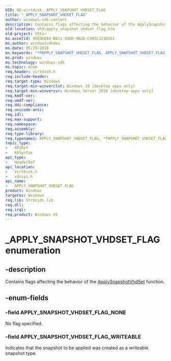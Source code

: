 ```yaml
---
UID: NE:virtdisk._APPLY_SNAPSHOT_VHDSET_FLAG
title: "_APPLY_SNAPSHOT_VHDSET_FLAG"
author: windows-sdk-content
description: Contains flags affecting the behavior of the ApplySnapshotVhdSet function.
old-location: vhd\apply_snapshot_vhdset_flag.htm
old-project: VStor
ms.assetid: 96ED6EB4-BB11-430D-9B2E-C905C223D261
ms.author: windowssdkdev
ms.date: 05/29/2018
ms.keywords: "*PAPPLY_SNAPSHOT_VHDSET_FLAG, APPLY_SNAPSHOT_VHDSET_FLAG, APPLY_SNAPSHOT_VHDSET_FLAG enumeration [VHD], APPLY_SNAPSHOT_VHDSET_FLAG_NONE, APPLY_SNAPSHOT_VHDSET_FLAG_WRITEABLE, PAPPLY_SNAPSHOT_VHDSET_FLAG, PAPPLY_SNAPSHOT_VHDSET_FLAG enumeration pointer [VHD], _APPLY_SNAPSHOT_VHDSET_FLAG, vdssys/APPLY_SNAPSHOT_VHDSET_FLAG, vdssys/APPLY_SNAPSHOT_VHDSET_FLAG_NONE, vdssys/APPLY_SNAPSHOT_VHDSET_FLAG_WRITEABLE, vdssys/PAPPLY_SNAPSHOT_VHDSET_FLAG, vhd.apply_snapshot_vhdset_flag, virtdisk/APPLY_SNAPSHOT_VHDSET_FLAG, virtdisk/APPLY_SNAPSHOT_VHDSET_FLAG_NONE, virtdisk/APPLY_SNAPSHOT_VHDSET_FLAG_WRITEABLE, virtdisk/PAPPLY_SNAPSHOT_VHDSET_FLAG"
ms.prod: windows
ms.technology: windows-sdk
ms.topic: enum
req.header: virtdisk.h
req.include-header: 
req.target-type: Windows
req.target-min-winverclnt: Windows 10 [desktop apps only]
req.target-min-winversvr: Windows Server 2016 [desktop apps only]
req.kmdf-ver: 
req.umdf-ver: 
req.ddi-compliance: 
req.unicode-ansi: 
req.idl: 
req.max-support: 
req.namespace: 
req.assembly: 
req.type-library: 
req.typenames: APPLY_SNAPSHOT_VHDSET_FLAG, *PAPPLY_SNAPSHOT_VHDSET_FLAG
topic_type:
-	APIRef
-	kbSyntax
api_type:
-	HeaderDef
api_location:
-	VirtDisk.h
-	vdssys.h
api_name:
-	APPLY_SNAPSHOT_VHDSET_FLAG
product: Windows
targetos: Windows
req.lib: Strmiids.lib
req.dll: 
req.irql: 
req.product: Windows UI
---
```


# _APPLY_SNAPSHOT_VHDSET_FLAG enumeration


## -description


Contains flags affecting the behavior of the <a href="https://msdn.microsoft.com/1194B20E-AA50-4AEC-B9C4-AEA1BA84DD99">ApplySnapshotVhdSet</a> function.


## -enum-fields




### -field APPLY_SNAPSHOT_VHDSET_FLAG_NONE

No flag specified.


### -field APPLY_SNAPSHOT_VHDSET_FLAG_WRITEABLE

Indicates that the snapshot to be applied was created as a writeable snapshot type. 


